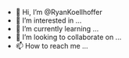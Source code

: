 - 👋 Hi, I’m @RyanKoellhoffer
- 👀 I’m interested in ...
- 🌱 I’m currently learning ...
- 💞️ I’m looking to collaborate on ...
- 📫 How to reach me ...

<!---
RyanKoellhoffer/RyanKoellhoffer is a ✨ special ✨ repository because its `README.md` (this file) appears on your GitHub profile.
You can click the Preview link to take a look at your changes.
--->
